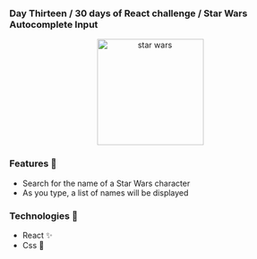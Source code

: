 ### Day Thirteen / 30 days of React challenge / Star Wars Autocomplete Input

<p  align="center">
<img  src="https://media.giphy.com/media/K9yzeKyvvva9i/giphy.gif"  height="190" alt="star wars">
</p>

### Features :unicorn: 
* Search for the name of a Star Wars character
* As you type, a list of names will be displayed

### Technologies :mag_right:
* React :sparkles:
* Css :nail_care:

